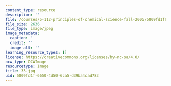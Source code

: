 ```yaml
---
content_type: resource
description: ''
file: /courses/5-112-principles-of-chemical-science-fall-2005/5809fd1f66504d506ca5d39ba4cad783_33.jpg
file_size: 2636
file_type: image/jpeg
image_metadata:
  caption: ''
  credit: ''
  image-alt: ''
learning_resource_types: []
license: https://creativecommons.org/licenses/by-nc-sa/4.0/
ocw_type: OCWImage
resourcetype: Image
title: 33.jpg
uid: 5809fd1f-6650-4d50-6ca5-d39ba4cad783
---
```

